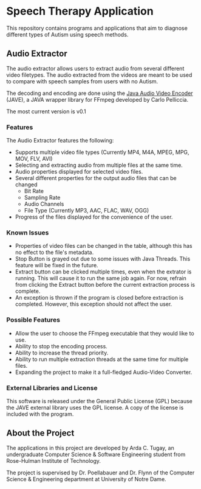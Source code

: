 # Speech Therapy Application #
This repository contains programs and applications that aim to diagnose different types of Autism using speech methods.

## Audio Extractor ##
The audio extractor allows users to extract audio from several different video filetypes. The audio extracted from the videos are meant to be used to compare with speech samples from users with no Autism.

The decoding and encoding are done using the [Java Audio Video Encoder](http://www.sauronsoftware.it/projects/jave/index.php) (JAVE), a JAVA wrapper library for FFmpeg developed by Carlo Pelliccia.

The most current version is v0.1

### Features ###
The Audio Extractor features the following:
* Supports multiple video file types (Currently MP4, M4A, MPEG, MPG, MOV, FLV, AVI)
* Selecting and extracting audio from multiple files at the same time.
* Audio properties displayed for selected video files.
* Several different properties for the output audio files that can be changed
    + Bit Rate
    + Sampling Rate
    + Audio Channels
    + File Type (Currently MP3, AAC, FLAC, WAV, OGG)
* Progress of the files displayed for the convenience of the user.

### Known Issues ###
* Properties of video files can be changed in the table, although this has no effect to the file's metadata.
* Stop Button is grayed out due to some issues with Java Threads. This feature will be fixed in the future.
* Extract button can be clicked multiple times, even when the extrator is running. This will cause it to run the same job again. For now, refrain from clicking the Extract button before the current extraction process is complete.
* An exception is thrown if the program is closed before extraction is completed. However, this exception should not affect the user.

### Possible Features ###
* Allow the user to choose the FFmpeg executable that they would like to use.
* Ability to stop the encoding process.
* Ability to increase the thread priority.
* Ability to run multiple extraction threads at the same time for multiple files.
* Expanding the project to make it a full-fledged Audio-Video Converter.

### External Libraries and License ###
This software is released under the General Public License (GPL) because the JAVE external library uses the GPL license. A copy of the license is included with the program.

## About the Project ##
The applications in this project are developed by Arda C. Tugay, an undergraduate Computer Science & Software Engineering student from Rose-Hulman Institute of Technology.

The project is supervised by Dr. Poellabauer and Dr. Flynn of the Computer Science & Engineering department at University of Notre Dame.
